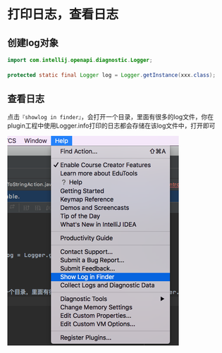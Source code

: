 # 打印日志，查看日志

## 创建log对象
```java
import com.intellij.openapi.diagnostic.Logger;

protected static final Logger log = Logger.getInstance(xxx.class);
```

## 查看日志

点击`『showlog in finder』`，会打开一个目录，里面有很多的log文件，你在plugin工程中使用Logger.info打印的日志都会存储在该log文件中，打开即可

![](./imgs/log.png)